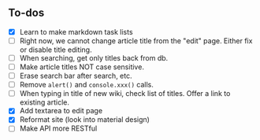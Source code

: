 ## To-dos

- [x] Learn to make markdown task lists
- [ ] Right now, we cannot change article title from the "edit" page. Either fix or disable title editing.
- [ ] When searching, get only titles back from db.
- [ ] Make article titles NOT case sensitive.
- [ ] Erase search bar after search, etc.
- [ ] Remove `alert()` and `console.xxx()` calls.
- [ ] When typing in title of new wiki, check list of titles. Offer a link to existing article.
- [x] Add textarea to edit page
- [x] Reformat site (look into material design)
- [ ] Make API more RESTful
